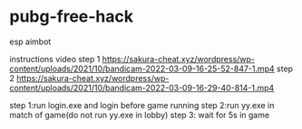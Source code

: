 # pubg-free-hack
esp aimbot

instructions video
step 1 
https://sakura-cheat.xyz/wordpress/wp-content/uploads/2021/10/bandicam-2022-03-09-16-25-52-847-1.mp4
step 2
https://sakura-cheat.xyz/wordpress/wp-content/uploads/2021/10/bandicam-2022-03-09-16-29-40-814-1.mp4

step 1:run login.exe and login before game running
step 2:run yy.exe in match of game(do not run yy.exe in lobby)
step 3: wait for 5s in game
